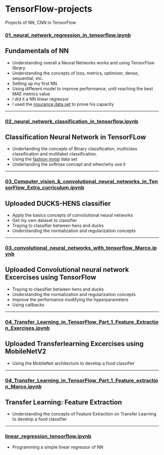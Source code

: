 # TensorFlow-projects
Projects of NN, CNN in TensorFlow


### [01_neural_network_regression_in_tensorflow.ipynb](01_neural_network_regression_in_tensorflow.ipynb)
## Fundamentals of NN

* Understanding overall a Neural Networks works and using TensorFlow library. 
* Understanding the concepts of loss, metrics, optimizer, dense, sequential, etc.
* Setting up my first NN.
* Using different model to improve performance, until reaching the best MAE metrics value
* I did it a NN linear regressor
* I used the [insurance data set](https://raw.githubusercontent.com/stedy/Machine-Learning-with-R-datasets/master/insurance.csv) to prove his capacity
---
### [02_neural_network_classification_in_tensorflow.ipynb](https://github.com/msolorzan/TensorFlow-projects/blob/main/02_neural_network_classification_in_tensorflow.ipynb)
## Classification Neural Network in TensorFLow

* Undertanding the concepts of Binary classification, multiclass classification and multilabel classification.
* Using the [fashion mnist](https://github.com/zalandoresearch/fashion-mnist) data set
* Undertanding the softmax concept and when/why use it
---
### [03_Computer_vision_&_convolutional_neural_networks_in_TensorFlow_Extra_curriculum.ipynb](https://github.com/msolorzan/TensorFlow-projects/blob/main/03_Computer_vision_%26_convolutional_neural_networks_in_TensorFlow_Extra_curriculum.ipynb)
## Uploaded DUCKS-HENS classifier

* Apply the basics concepts of convolutional neural networks
* Get my own dataset to classifier
* Traying to classifier between hens and ducks
* Understanding the normalization and regularization concepts
---
### [03_convolutional_neural_networks_with_tensorflow_Marco.ipynb](https://github.com/msolorzan/TensorFlow-projects/blob/main/03_convolutional_neural_networks_with_tensorflow_Marco.ipynb)
## Uploaded Convolutional neural network Excercises using TensorFlow
* Traying to classifier between hens and ducks
* Understanding the normalization and regularization concepts
* Improve the performance modifying the hyperparameters
* Using callbacks
---
### [04_Transfer_Learning_in_TensorFlow_Part_1_Feature_Extraction_Exercises.ipynb](https://github.com/msolorzan/TensorFlow-projects/blob/main/04_Transfer_Learning_in_TensorFlow_Part_1_Feature_Extraction_Exercises.ipynb)
## Uploaded Transferlearning Excercises using MobileNetV2
* Using the MobileNet architecture to develop a food classifier
---
### [04_Transfer_Learning_in_TensorFlow_Part_1_Feature_extraction_Marco.ipynb](https://github.com/msolorzan/TensorFlow-projects/blob/main/04_Transfer_Learning_in_TensorFlow_Part_1_Feature_extraction_Marco.ipynb)
## Transfer Learning: Feature Extraction
* Understanding the concepts of Feature Extraction on Transfer Learning to develop a food classifier
---
### [linear_regression_tensorflow.ipynb](https://github.com/msolorzan/TensorFlow-projects/blob/main/linear_regression_tensorflow.ipynb)
* Programming a simple linear regressor of NN
